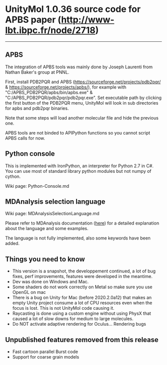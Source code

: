 # UnityMol 1.0.36 source code for APBS paper (http://www-lbt.ibpc.fr/node/2718)
--------------------

## APBS

The integration of APBS tools was mainly done by Joseph Laurenti from Nathan Baker's group at PNNL.

First, install PDB2PQR and APBS (https://sourceforge.net/projects/pdb2pqr/  &  https://sourceforge.net/projects/apbs/), for example with "C:/APBS_PDB2PQR/apbs/bin/apbs.exe" & "C:/APBS_PDB2PQR/pdb2pqr/pdb2pqr.exe". Set executable path by clicking the first button of the PDB2PQR menu, UnityMol will look in sub directories for apbs and pdb2pqr binaries.

Note that some steps will load another molecular file and hide the previous one.

APBS tools are not binded to APIPython functions so you cannot script APBS calls for now.

## Python console

This is implemented with IronPython, an interpreter for Python 2.7 in C#. You can use most of standard library python modules but not numpy of cython.

Wiki page: Python-Console.md

## MDAnalysis selection language

Wiki page: MDAnalysisSelectionLanguage.md

Please refer to MDAnalysis documentation ([here](https://www.mdanalysis.org/docs/documentation_pages/selections.html)) for a detailed explanation about the language and some examples.

The language is not fully implemented, also some keywords have been added.

## Things you need to know

- This version is a snapshot, the developpement continued, a lot of bug fixes, perf improvements, features were developed in the meantime.
- Dev was done on Windows and Mac.
- Some shaders do not work correctly on Metal so make sure you use OpenGL on mac
- There is a bug on Unity for Mac (before 2020.2.0a12) that makes an empty Unity project consume a lot of CPU resources even when the focus is lost. This is not UnityMol code causing it.
- Raycasting is done using a custom engine without using PhysX that caused a lot of slow downs for medium to large molecules.
- Do NOT activate adaptive rendering for Oculus... Rendering bugs


## Unpublished features removed from this release

- Fast cartoon parallel Burst code
- Support for coarse grain models
